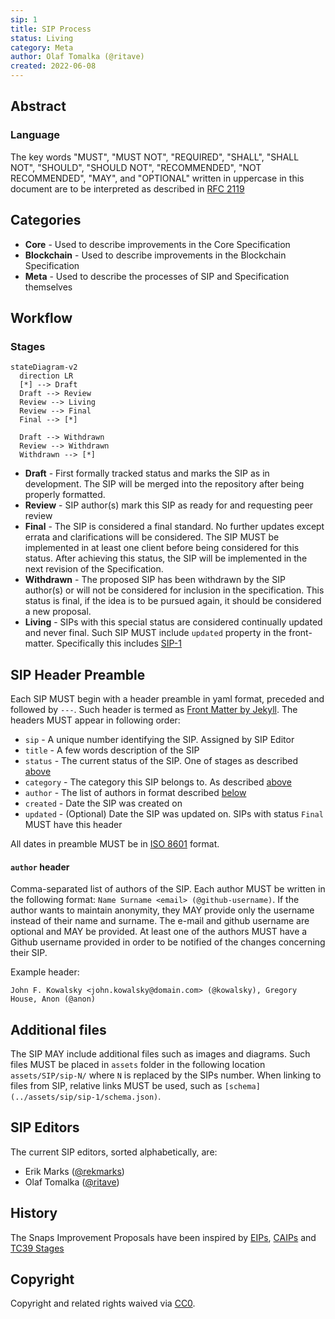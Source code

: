 ```yaml
---
sip: 1
title: SIP Process
status: Living
category: Meta
author: Olaf Tomalka (@ritave)
created: 2022-06-08
---
```


## Abstract

### Language

The key words "MUST", "MUST NOT", "REQUIRED", "SHALL", "SHALL NOT",
"SHOULD", "SHOULD NOT", "RECOMMENDED", "NOT RECOMMENDED", "MAY", and
"OPTIONAL" written in uppercase in this document are to be interpreted as described in [RFC 2119](https://www.ietf.org/rfc/rfc2119.txt)

## Categories

- **Core** - Used to describe improvements in the Core Specification
- **Blockchain** - Used to describe improvements in the Blockchain Specification
- **Meta** - Used to describe the processes of SIP and Specification themselves

## Workflow

### Stages

```mermaid
stateDiagram-v2
  direction LR
  [*] --> Draft
  Draft --> Review
  Review --> Living
  Review --> Final
  Final --> [*]

  Draft --> Withdrawn
  Review --> Withdrawn
  Withdrawn --> [*]
```

- **Draft** - First formally tracked status and marks the SIP as in development. The SIP will be merged into the repository after being properly formatted.
- **Review** - SIP author(s) mark this SIP as ready for and requesting peer review
- **Final** - The SIP is considered a final standard. No further updates except errata and clarifications will be considered. The SIP MUST be implemented in at least one client before being considered for this status. After achieving this status, the SIP will be implemented in the next revision of the Specification.
- **Withdrawn** - The proposed SIP has been withdrawn by the SIP author(s) or will not be considered for inclusion in the specification. This status is final, if the idea is to be pursued again, it should be considered a new proposal.
- **Living** - SIPs with this special status are considered continually updated and never final. Such SIP MUST include `updated` property in the front-matter. Specifically this includes [SIP-1](./sip-1.md)

## SIP Header Preamble

Each SIP MUST begin with a header preamble in yaml format, preceded and followed by `---`. Such header is termed as [Front Matter by Jekyll](https://jekyllrb.com/docs/front-matter/). The headers MUST appear in following order:

- `sip` - A unique number identifying the SIP. Assigned by SIP Editor
- `title` - A few words description of the SIP
- `status` - The current status of the SIP. One of stages as described [above](#stages)
- `category` - The category this SIP belongs to. As described [above](#categories)
- `author` - The list of authors in format described [below](#author-header)
- `created` - Date the SIP was created on
- `updated` - (Optional) Date the SIP was updated on. SIPs with status `Final` MUST have this header

All dates in preamble MUST be in [ISO 8601](https://en.wikipedia.org/wiki/ISO_8601) format.

#### `author` header

Comma-separated list of authors of the SIP. Each author MUST be written in the following format: `Name Surname <email> (@github-username)`. If the author wants to maintain anonymity, they MAY provide only the username instead of their name and surname. The e-mail and github username are optional and MAY be provided. At least one of the authors MUST have a Github username provided in order to be notified of the changes concerning their SIP.

Example header:

`John F. Kowalsky <john.kowalsky@domain.com> (@kowalsky), Gregory House, Anon (@anon)`

## Additional files

The SIP MAY include additional files such as images and diagrams. Such files MUST be placed in `assets` folder in the following location `assets/SIP/sip-N/` where `N` is replaced by the SIPs number. When linking to files from SIP, relative links MUST be used, such as `[schema](../assets/sip/sip-1/schema.json)`.

## SIP Editors

The current SIP editors, sorted alphabetically, are:

- Erik Marks ([@rekmarks](https://github.com/rekmarks))
- Olaf Tomalka ([@ritave](https://github.com/ritave))

## History

The Snaps Improvement Proposals have been inspired by [EIPs](https://github.com/ethereum/EIPs), [CAIPs](https://github.com/ChainAgnostic/CAIPs) and [TC39 Stages](https://tc39.es/process-document/)

## Copyright

Copyright and related rights waived via [CC0](../LICENSE).
